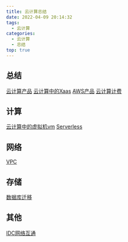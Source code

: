 ```yaml
---
title: 云计算总结
date: 2022-04-09 20:14:32
tags:
  - 云计算
categories:
  - 云计算  
  - 总结
top: true  
---
```


<p></p>
<!-- more -->

## 总结
 [云计算产品](../../../../2022/04/30/cloudProduct/)
 [云计算中的Xaas](../../../../2019/02/07/xaas/) 
 [AWS产品](../../../../2022/05/01/awsArch/)
 [云计算计费](../../../../2022/05/21/cloudComputingBilling/)

## 计算 
 [云计算中的虚拟机vm](../../../../2020/07/29/vm/)
 [Serverless](../../../../2019/10/10/serverless/)

## 网络
 [VPC](../../../../2022/04/09/vpc/)

## 存储 
 [数据库迁移](../../../../2022/04/11/dbMigrate/)
  
## 其他
 [IDC网络互通](../../../../2019/05/15/netConnection/)

 


 